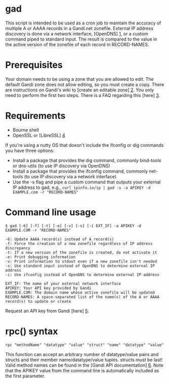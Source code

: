 gad
===

This script is intended to be used as a cron job to maintain the accuracy of multiple A or AAAA records in a Gandi.net zonefile. External IP address discovery is done via a network interface, [OpenDNS] [1], or a custom command piped to standard input. The result is compared to the value in the active version of the zonefile of each record in RECORD-NAMES.

Prerequisites
=============

Your domain needs to be using a zone that you are allowed to edit. The default Gandi zone does not allow editing, so you must create a copy. There are instructions on Gandi's wiki to [create an editable zone] [2]. You only need to perform the first two steps. There is a FAQ regarding this [here] [3].

Requirements
============

  * Bourne shell
  * OpenSSL or [LibreSSL] [4]

If you're using a nutty OS that doesn't include the ifconfig or dig commands you have three options:
  * Install a package that provides the dig command, commonly bind-tools or dns-utils (to use IP discovery via OpenDNS)
  * Install a package that provides the ifconfig command, commonly net-tools (to use IP discovery via a network interface)
  * Use the -s flag and pipe a custom command that outputs your external IP address to gad, e.g., ```curl ipinfo.io/ip | gad -s -a APIKEY -d EXAMPLE.com -r "RECORD-NAMES"```

Command line usage
==================

```
$ gad [-6] [-f] [-t] [-e] [-v] [-s] [-i EXT_IF] -a APIKEY -d EXAMPLE.COM -r "RECORD-NAMES"

-6: Update AAAA record(s) instead of A record(s)
-f: Force the creation of a new zonefile regardless of IP address discrepancy
-t: If a new version of the zonefile is created, do not activate it
-e: Print debugging information
-v: Print information to stdout even if a new zonefile isn't needed
-s: Use standard input instead of OpenDNS to determine external IP address
-i: Use ifconfig instead of OpenDNS to determine external IP address

EXT_IF: The name of your external network interface
APIKEY: Your API key provided by Gandi
EXAMPLE.COM: The domain name whose active zonefile will be updated
RECORD-NAMES: A space-separated list of the name(s) of the A or AAAA record(s) to update or create
```

Request an API key from Gandi [here] [5].

rpc() syntax
============

```
rpc "methodName" "datatype" "value" "struct" "name" "datatype" "value"
```

This function can accept an arbitrary number of datatype/value pairs and structs and their member name/datatype/value tuples. structs _must_ be last! Valid method names can be found in the [Gandi API documentation] [6]. Note that the APIKEY value from the command line is automatically included as the first parameter.

  [1]: http://www.opendns.com
  [2]: http://wiki.gandi.net/en/dns/zone/edit
  [3]: http://wiki.gandi.net/en/dns/faq#cannot_change_zone_file
  [4]: http://www.libressl.org/
  [5]: https://www.gandi.net/admin/apixml/
  [6]: http://doc.rpc.gandi.net/index.html
